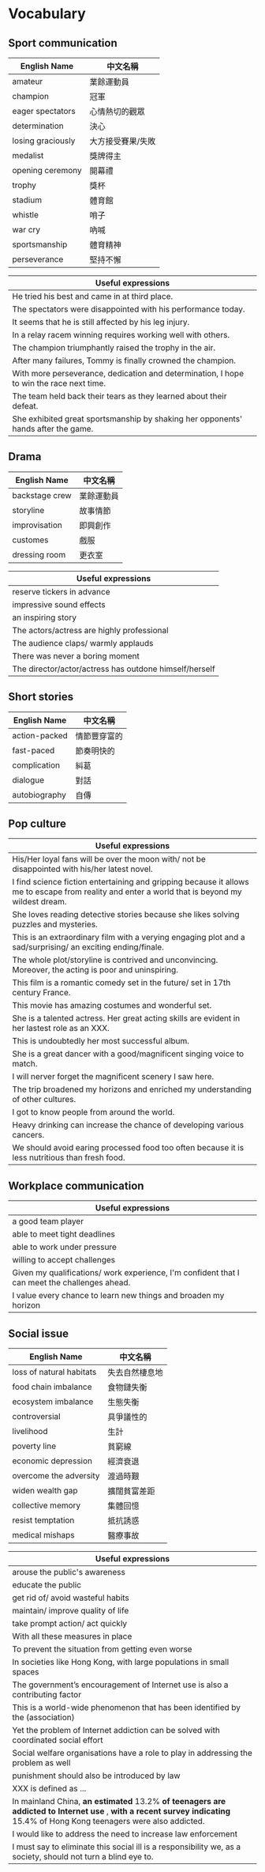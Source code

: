 # Vocabulary

<!--
How to make a table:

Vocabulary|中文
-----|--
wdfwdf|sdf

-->

## Sport communication
| English Name                               | 中文名稱         |
| ------------------------------------------ | ---------------- |
| amateur                    |業餘運動員|
| champion                   |冠軍|
| eager spectators           |心情熱切的觀眾|
| determination              |決心|
| losing graciously          |大方接受賽果/失敗|
| medalist                   |獎牌得主|      
| opening ceremony           |開幕禮|
| trophy                     |獎杯|
| stadium                    |體育館|
| whistle                    |哨子|
| war cry                    |吶喊|
| sportsmanship              |體育精神|
| perseverance               |堅持不懈|

|Useful expressions                          | 
| ------------------------------------------ |
| He tried his best and came in at third place.|
| The spectators were disappointed with his performance today.|
| It seems that he is still affected by his leg injury.|
| In a relay racem winning requires working well with others.|
| The champion triumphantly raised the trophy in the air.|
| After many failures, Tommy is finally crowned the champion.|
| With more perseverance, dedication and determination, I hope to win the race next time.|
| The team held back their tears as they learned about their defeat.|
| She exhibited great sportsmanship by shaking her opponents' hands after the game.|

## Drama
| English Name                               | 中文名稱         |
| ------------------------------------------ | ---------------- |
| backstage crew                    |業餘運動員|
| storyline                         |故事情節|
| improvisation                     |即興創作|
| customes                          |戲服|
|dressing room                      |更衣室|

|Useful expressions                          | 
| ------------------------------------------ |
| reserve tickers in advance|
| impressive sound effects |
| an inspiring story|
| The actors/actress are highly professional|
| The audience claps/ warmly applauds|
| There was never a boring moment|
| The director/actor/actress has outdone himself/herself|

## Short stories
| English Name                               | 中文名稱         |
| ------------------------------------------ | ---------------- |
| action-packed                    |情節豐穿富的|
| fast-paced                       |節奏明快的|
| complication                     |糾葛|
| dialogue                         |對話|
| autobiography                    |自傳|

## Pop culture

|Useful expressions                          | 
| ------------------------------------------ |
| His/Her loyal fans will be over the moon with/ not be disappointed with his/her latest novel.|
| I find science fiction entertaining and gripping because it allows me to escape from reality and enter a world that is beyond my wildest dream.|
| She loves reading detective stories because she likes solving puzzles and mysteries.|
| This is an extraordinary film with a verying engaging plot and a sad/surprising/ an exciting ending/finale.|
| The whole plot/storyline is contrived and unconvincing. Moreover, the acting is poor and uninspiring. |
| This film is a romantic comedy set in the future/ set in 17th century France.|
| This movie has amazing costumes and wonderful set.|
| She is a talented actress. Her great acting skills are evident in her lastest role as an XXX.|
| This is undoubtedly her most successful album.|
| She is a great dancer with a good/magnificent singing voice to match. |
| I will nerver forget the magnificent scenery I saw here.|
| The trip broadened my horizons and enriched my understanding of other cultures.|
| I got to know people from around the world.|
| Heavy drinking can increase the chance of developing various cancers.|
| We should avoid earing processed food too often because it is less nutritious than fresh food.|

## Workplace communication

|Useful expressions                          | 
| ------------------------------------------ |
| a good team player|
| able to meet tight deadlines|
| able to work under pressure|
| willing to accept challenges|
| Given my qualifications/ work experience, I'm confident that I can meet the challenges ahead.|
| I value every chance to learn new things and broaden my horizon|


## Social issue
| English Name                               | 中文名稱         |
| ------------------------------------------ | ---------------- |
| loss of natural habitats                   |失去自然棲息地|
| food chain imbalance                       |食物鏈失衡|
| ecosystem imbalance                        |生態失衡|
| controversial                              |具爭議性的|
| livelihood                                 |生計|
| poverty line                               |貧窮線|
| economic depression                        |經濟衰退|
| overcome the adversity                     |渡過時艱|
| widen wealth gap                           |擴闊貧富差距|
| collective memory                          |集體回憶|
| resist temptation                          |抵抗誘惑|
| medical mishaps                            |醫療事故|

|Useful expressions                          | 
| ------------------------------------------ |
| arouse the public's awareness|
| educate the public|
| get rid of/ avoid wasteful habits|
| maintain/ improve quality of life|
| take prompt action/ act quickly|
| With all these measures in place| 
| To prevent the situation from getting even worse|
| In societies like Hong Kong, with large populations in small spaces|
| The government’s encouragement of Internet use is also a contributing factor|
| This is a world-wide phenomenon that has been identified by the (association)|
| Yet the problem of Internet addiction can be solved with coordinated social effort|
| Social welfare organisations have a role to play in addressing the problem as well|
| punishment should also be introduced by law|
| XXX is defined as ...|
| In mainland China, **an estimated** 13.2% **of teenagers are addicted to Internet use** , **with a recent survey indicating** 15.4% of Hong Kong teenagers were also addicted. |
| I would like to address the need to increase law enforcement|
| I must say to eliminate this social ill is a responsibility we, as a society, should not turn a blind eye to.|
